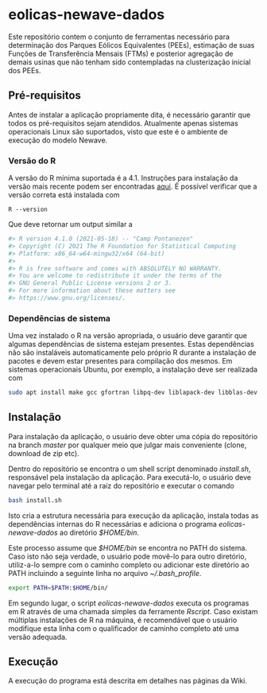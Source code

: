 # eolicas-newave-dados

Este repositório contem o conjunto de ferramentas necessário para determinação dos Parques Eólicos 
Equivalentes (PEEs), estimação de suas Funções de Transferência Mensais (FTMs) e posterior agregação
de demais usinas que não tenham sido contempladas na clusterização inicial dos PEEs.

## Pré-requisitos

Antes de instalar a aplicação propriamente dita, é necessário garantir que todos os pré-requisitos 
sejam atendidos. Atualmente apenas sistemas operacionais Linux são suportados, visto que este é o 
ambiente de execução do modelo Newave.

### Versão do R

A versão do R mínima suportada é a 4.1. Instruções para instalação da versão mais recente podem ser 
encontradas [aqui](https://vps.fmvz.usp.br/CRAN/). É possível verificar que a versão correta está 
instalada com

```
R --version
```

Que deve retornar um output similar a

```sh
#> R version 4.1.0 (2021-05-18) -- "Camp Pontanezen"
#> Copyright (C) 2021 The R Foundation for Statistical Computing
#> Platform: x86_64-w64-mingw32/x64 (64-bit)
#> 
#> R is free software and comes with ABSOLUTELY NO WARRANTY.    
#> You are welcome to redistribute it under the terms of the    
#> GNU General Public License versions 2 or 3.
#> For more information about these matters see
#> https://www.gnu.org/licenses/.
```

### Dependências de sistema

Uma vez instalado o R na versão apropriada, o usuário deve garantir que algumas dependências de 
sistema estejam presentes. Estas dependências não são instaláveis automaticamente pelo próprio R 
durante a instalação de pacotes e devem estar presentes para compilação dos mesmos. Em sistemas 
operacionais Ubuntu, por exemplo, a instalação deve ser realizada com

```sh
sudo apt install make gcc gfortran libpq-dev liblapack-dev libblas-dev
```

## Instalação

Para instalação da aplicação, o usuário deve obter uma cópia do repositório na branch *master* por 
qualquer meio que julgar mais conveniente (clone, download de zip etc).

Dentro do repositório se encontra o um shell script denominado *install.sh*, responsável pela 
instalação da aplicação. Para executá-lo, o usuário deve navegar pelo terminal até a raiz do 
repositório e executar o comando

```sh
bash install.sh
```

Isto cria a estrutura necessária para execução da aplicação, instala todas as dependências internas
do R necessárias e adiciona o programa *eolicas-newave-dados* ao diretório *$HOME/bin*.

Este processo assume que *$HOME/bin* se encontra no PATH do sistema. Caso isto não seja verdade, o 
usuário pode movê-lo para outro diretório, utiliz-a-lo sempre com o caminho completo ou adicionar 
este diretório ao PATH incluindo a seguinte linha no arquivo *~/.bash_profile*.

```sh
export PATH=$PATH:$HOME/bin/
```

Em segundo lugar, o script *eolicas-newave-dados* executa os programas em R através de uma chamada 
simples da ferramente *Rscript*. Caso existam múltiplas instalações de R na máquina, é recomendável
que o usuário modifique esta linha com o qualificador de caminho completo até uma versão adequada.

## Execução

A execução do programa está descrita em detalhes nas páginas da Wiki.
